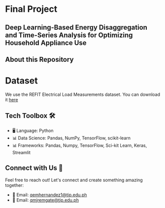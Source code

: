 # Final Project

## Deep Learning-Based Energy Disaggregation and Time-Series Analysis for Optimizing Household Appliance Use



## About this Repository

# Dataset
We use the REFIT Electrical Load Measurements dataset. You can download it [here]([[http://redd.csail.mit.edu/])

## Tech Toolbox 🛠️


- 🖥️ Language: Python
- 📊 Data Science: Pandas, NumPy, TensorFlow, scikit-learn
- 📊 Frameworks: Pandas, Numpy, TensorFlow, Sci-kit Learn, Keras, Streamlit

## Connect with Us 📲

Feel free to reach out! Let's connect and create something amazing together:

- 📧 Email: [qemhernandez1@tip.edu.ph](mailto:qemhernandez1@tip.edu.ph)
- 📧 Email: [qmjremgate@tip.edu.ph](mailto:qmjremgate@tip.edu.ph)
